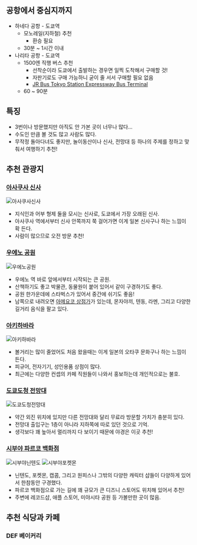 ## 공항에서 중심지까지

- 하네다 공항 - 도쿄역
  - 모노레일(지하철) 추천
    - 환승 필요
  - 30분 ~ 1시간 이내
- 나리타 공항 - 도쿄역
  - 1500엔 직행 버스 추천
    - 선착순이라 도쿄에서 출발하는 경우면 일찍 도착해서 구매할 것!
    - 자판기로도 구매 가능하니 굳이 줄 서서 구매할 필요 없음
    - [JR Bus Tokyo Station Expressway Bus Terminal](https://maps.app.goo.gl/LBNpU1ZbU7ZNBZfP7)
  - 60 ~ 90분

## 특징

- 3번이나 방문했지만 아직도 안 가본 곳이 너무나 많다...
- 수도인 만큼 볼 것도 많고 사람도 많다.
- 무작정 돌아다녀도 좋지만, 놀이동산이나 신사, 전망대 등 하나의 주제를 정하고 맞춰서 여행하기 추천!

## 추천 관광지

### [아사쿠사 신사](https://maps.app.goo.gl/xadQpBKrBorBRQvT7)
![아사쿠사신사](https://github.com/user-attachments/assets/a35f5682-43ce-4908-93cc-24a229cb8f3c)
- 지식인과 어부 형제 둘을 모시는 신사로, 도쿄에서 가장 오래된 신사.
- 아사쿠사 역에서부터 신사 안쪽까지 쭉 걸어가면 이게 일본 신사구나 하는 느낌이 확 든다.
- 사람이 많으므로 오전 방문 추천!

### [우에노 공원](https://maps.app.goo.gl/KeGsnpu2reSUeew17)
![우에노공원](https://github.com/user-attachments/assets/63e7038a-0d52-4606-9b3f-d1610640d72f)
- 우에노 역 바로 앞에서부터 시작되는 큰 공원.
- 산책하기도 좋고 박물관, 동물원이 붙어 있어서 같이 구경하기도 좋다.
- 공원 한가운데에 스타벅스가 있어서 중간에 쉬기도 좋음!
- 남쪽으로 내려오면 [아메요코 상점가](https://maps.app.goo.gl/YtvLg2gwsQTL3V2T8)가 있는데, 몬자야끼, 텐동, 라멘, 그리고 다양한 길거리 음식을 팔고 있다.

### [아키하바라](https://maps.app.goo.gl/wt7T8ZuRY8woEsze7)
![아키하바라](https://github.com/user-attachments/assets/2ac40468-180a-4944-be1f-b8bc8f9c74a1)
- 볼거리는 많이 줄었어도 처음 왔을때는 이게 일본의 오타쿠 문화구나 하는 느낌이 든다.
- 피규어, 전자기기, 성인용품 상점이 많다.
- 최근에는 다양한 컨셉의 카페 직원들이 나와서 홍보하는데 개인적으로는 불호.

### [도쿄도청 전망대](https://maps.app.goo.gl/aXVmSzRiyTLwY3J16)
![도쿄도청전망대](https://github.com/user-attachments/assets/0c109c2f-895e-4011-9386-e3822a64be5d)
- 약간 외진 위치에 있지만 다른 전망대와 달리 무료라 방문할 가치가 충분히 있다.
- 전망대 출입구는 1층이 아니라 지하쪽에 따로 있던 것으로 기억.
- 생각보다 꽤 높아서 멀리까지 다 보이기 때문에 야경은 이곳 추천!

### [시부야 파르코 백화점](https://maps.app.goo.gl/qrPfTb9hwG14LvWh6)
![시부야닌텐도](https://github.com/user-attachments/assets/6144df26-9b23-489b-9309-72997556989a)
![시부야포켓몬](https://github.com/user-attachments/assets/cfe1085d-a8b2-4e18-94ec-1cf717a1d84d)
- 닌텐도, 포켓몬, 캡콤, 그리고 원피스나 그밖의 다양한 캐릭터 샵들이 다양하게 있어서 한참동안 구경했다.
- 파르코 백화점으로 가는 길에 꽤 규모가 큰 디즈니 스토어도 위치해 있어서 추천!
- 주변에 레코드샵, 애플 스토어, 미야시타 공원 등 가볼만한 곳이 많음.


## 추천 식당과 카페

### DEF 베이커리